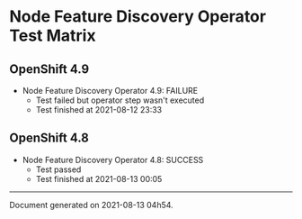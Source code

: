 
Node Feature Discovery Operator Test Matrix
===========================================

OpenShift 4.9
-------------


* Node Feature Discovery Operator 4.9: FAILURE
  - Test failed but operator step wasn't executed
  - Test finished at 2021-08-12 23:33

OpenShift 4.8
-------------


* Node Feature Discovery Operator 4.8: SUCCESS
  - Test passed
  - Test finished at 2021-08-13 00:05


---
Document generated on 2021-08-13 04h54.
